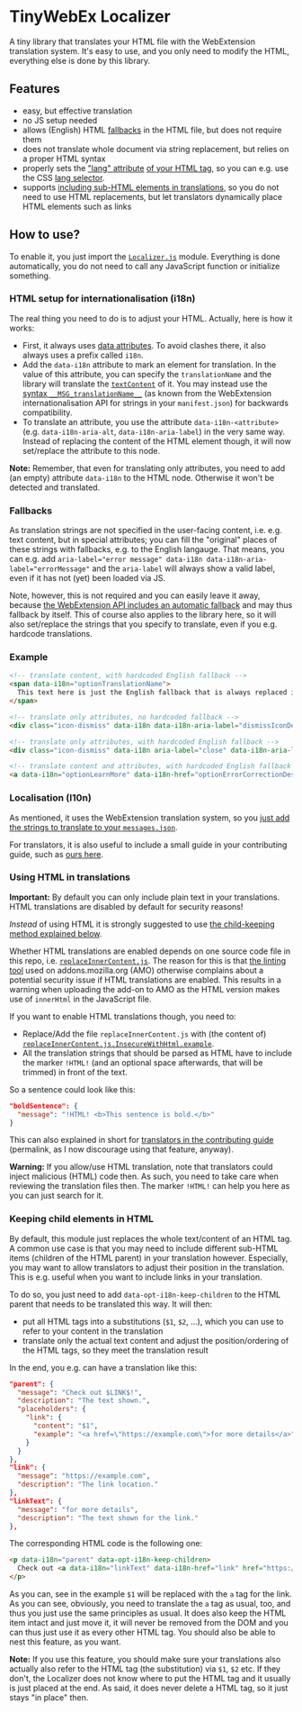 # TinyWebEx Localizer

A tiny library that translates your HTML file with the WebExtension translation system. It's easy to use, and you only need to modify the HTML, everything else is done by this library.

## Features

* easy, but effective translation
* no JS setup needed
* allows (English) HTML [fallbacks](#fallbacks) in the HTML file, but does not require them
* does not translate whole document via string replacement, but relies on a proper HTML syntax
* properly sets the ["lang" attribute](https://developer.mozilla.org/docs/Web/HTML/Global_attributes/lang) [of your HTML tag](https://developer.mozilla.org/docs/Web/HTML/Global_attributes#attr-lang), so you can e.g. use the CSS [lang selector](https://developer.mozilla.org/docs/Web/CSS/:lang).
* supports [including sub-HTML elements in translations](#keeping-child-elements-in-HTML), so you do not need to use HTML replacements, but let translators dynamically place HTML elements such as links

## How to use?

To enable it, you just import the [`Localizer.js`](Localizer.js) module. Everything is done automatically, you do not need to call any JavaScript function or initialize something.

### HTML setup for internationalisation (i18n)

The real thing you need to do is to adjust your HTML. Actually, here is how it works:
* First, it always uses [data attributes](https://developer.mozilla.org/docs/Learn/HTML/Howto/Use_data_attributes). To avoid clashes there, it also always uses a prefix called `i18n`.
* Add the `data-i18n` attribute to mark an element for translation. In the value of this attribute, you can specify the `translationName` and the library will translate the [`textContent`](https://developer.mozilla.org/docs/Web/API/Node/textContent) of it. You may instead use the [syntax `__MSG_translationName__`](https://developer.mozilla.org/docs/Mozilla/Add-ons/WebExtensions/Internationalization#Retrieving_localized_strings_in_manifests) (as known from the WebExtension internationalisation API for strings in your `manifest.json`) for backwards compatibility.
* To translate an attribute, you use the attribute `data-i18n-<attribute>` (e.g. `data-i18n-aria-alt`, `data-i18n-aria-label`) in the very same way. Instead of replacing the content of the HTML element though, it will now set/replace the attribute to this node.

**Note:** Remember, that even for translating only attributes, you need to add (an empty) attribute `data-i18n` to the HTML node. Otherwise it won't be detected and translated.

### Fallbacks

As translation strings are not specified in the user-facing content, i.e. e.g. text content, but in special attributes; you can fill the "original" places of these strings with fallbacks, e.g. to the English langauge.
That means, you can e.g. add `aria-label="error message" data-i18n data-i18n-aria-label="errorMessage"` and the `aria-label` will always show a valid label, even if it has not (yet) been loaded via JS.

Note, however, this is not required and you can easily leave it away, because [the WebExtension API includes an automatic fallback](https://developer.mozilla.org/docs/Mozilla/Add-ons/WebExtensions/Internationalization#Localized_string_selection) and may thus fallback by itself. This of course also applies to the library here, so it will also set/replace the strings that you specify to translate, even if you e.g. hardcode translations.

### Example

```html
<!-- translate content, with hardcoded English fallback -->
<span data-i18n="optionTranslationName">
  This text here is just the English fallback that is always replaced if the system works properly and a translation entry for "optionTranslationName" is available. It may only appear for a short time, or if the JavaScript translation fails completly.
</span>

<!-- translate only attributes, no hardcoded fallback -->
<div class="icon-dismiss" data-i18n data-i18n-aria-label="dismissIconDescription">

<!-- translate only attributes, with hardcoded English fallback -->
<div class="icon-dismiss" data-i18n aria-label="close" data-i18n-aria-label="dismissIconDescription">

<!-- translate content and attributes, with hardcoded English fallback -->
<a data-i18n="optionLearnMore" data-i18n-href="optionErrorCorrectionDescrLink" href="https://en.wikipedia.org/wiki/QR_code#Error_correction">Learn more</a>
```

### Localisation (l10n)

As mentioned, it uses the WebExtension translation system, so you [just add the strings to translate to your `messages.json`](https://developer.mozilla.org/docs/Mozilla/Add-ons/WebExtensions/Internationalization#Providing_localized_strings_in__locales).

For translators, it is also useful to include a small guide in your contributing guide, such as [ours here](https://github.com/TinyWebEx/common/blob/contribimprove/CONTRIBUTING.md#internationalisation-of-html-files).

### Using HTML in translations

**Important:** By default you can only include plain text in your translations. HTML translations are disabled by default for security reasons!

_Instead_ of using HTML it is strongly suggested to use [the child-keeping method explained below](#keeping-child-elements-in-HTML).

Whether HTML translations are enabled depends on one source code file in this repo, i.e. [`replaceInnerContent.js`](replaceInnerContent.js). The reason for this is that [the linting tool](https://github.com/mozilla/addons-linter) used on addons.mozilla.org (AMO) otherwise complains about a potential security issue if HTML translations are enabled. This results in a warning when uploading the add-on to AMO as the HTML version makes use of `innerHtml` in the JavaScript file.

If you want to enable HTML translations though, you need to:
* Replace/Add the file `replaceInnerContent.js` with (the content of) [`replaceInnerContent.js.InsecureWithHtml.example`](replaceInnerContent.js.InsecureWithHtml.example).
* All the translation strings that should be parsed as HTML have to include the marker `!HTML!` (and an optional space afterwards, that will be trimmed) in front of the text.

So a sentence could look like this:
```json
"boldSentence": {
  "message": "!HTML! <b>This sentence is bold.</b>"
}
```

This can also explained in short for [translators in the contributing guide](https://github.com/TinyWebEx/common/blob/10ff5cace217841591d702408e64f1ead8c26a64/CONTRIBUTING.md#using-html-in-translations) (permalink, as I now discourage using that feature, anyway).

**Warning:** If you allow/use HTML translation, note that translators could inject malicious (HTML) code then. As such, you need to take care when reviewing the translation files then. The marker `!HTML!` can help you here as you can just search for it.

### Keeping child elements in HTML

By default, this module just replaces the whole text/content of an HTML tag.
A common use case is that you may need to include different sub-HTML items (children of the HTML parent) in your translation however. Especially, you may want to allow translators to adjust their position in the translation.
This is e.g. useful when you want to include links in your translation. 

To do so, you just need to add `data-opt-i18n-keep-children` to the HTML parent that needs to be translated this way. It will then:
* put all HTML tags into a substitutions (`$1`, `$2`, …), which you can use to refer to your content in the translation
* translate only the actual text content and adjust the position/ordering of the HTML tags, so they meet the translation result

In the end, you e.g. can have a translation like this:
```json
"parent": {
  "message": "Check out $LINK$!",
  "description": "The text shown.",
  "placeholders": {
    "link": {
      "content": "$1",
      "example": "<a href=\"https://example.com\">for more details</a>"
    }
  }
},
"link": {
  "message": "https://example.com",
  "description": "The link location."
},
"linkText": {
  "message": "for more details",
  "description": "The text shown for the link."
},
```

The corresponding HTML code is the following one:

```html
<p data-i18n="parent" data-opt-i18n-keep-children>
  Check out <a data-i18n="linkText" data-i18n-href="link" href="https://example.com">for more details</a>!
</p>
```

As you can, see in the example `$1` will be replaced with the `a` tag for the link. As you can see, obviously, you need to translate the `a` tag as usual, too, and thus you just use the same principles as usual.
It does also keep the HTML item intact and just move it, it will never be removed from the DOM and you can thus just use it as every other HTML tag.
You should also be able to nest this feature, as you want.

**Note:** If you use this feature, you should make sure your translations also actually also refer to the HTML tag (the substitution) via `$1`, `$2` etc.
If they don't, the Localizer does not know where to put the HTML tag and it usually is just placed at the end. As said, it does never delete a HTML tag, so it just stays "in place" then.
